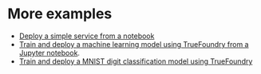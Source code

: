 # More examples

- [Deploy a simple service from a notebook](deployment/quickstart/notebook-quickstart.md)
- [Train and deploy a machine learning model using TrueFoundry from a Jupyter notebook](https://github.com/truefoundry/truefoundry-examples/blob/main/iris-flower-classification-pytorch/train.ipynb).
- [Train and deploy a MNIST digit classification model using TrueFoundry](https://github.com/truefoundry/truefoundry-examples/tree/main/mnist-classification-keras) 